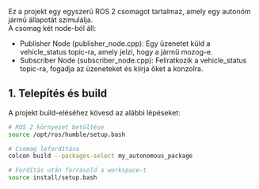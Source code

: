 Ez a projekt egy egyszerű ROS 2 csomagot tartalmaz, amely egy autonóm jármű állapotát szimulálja.  
A csomag két node-ból áll:  

- Publisher Node (publisher_node.cpp): Egy üzenetet küld a vehicle_status topic-ra, amely jelzi, hogy a jármű mozog-e.  
- Subscriber Node (subscriber_node.cpp): Feliratkozik a vehicle_status topic-ra, fogadja az üzeneteket és kiírja őket a konzolra.  

## 1. Telepítés és build  
A projekt build-eléséhez kövesd az alábbi lépéseket:  

```bash
# ROS 2 környezet betöltése
source /opt/ros/humble/setup.bash

# Csomag lefordítása
colcon build --packages-select my_autonomous_package

# Fordítás után forrásold a workspace-t
source install/setup.bash
